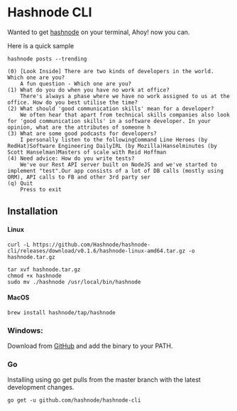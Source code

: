 
# Hashnode CLI

Wanted to get [hashnode](https://hashnode.com) on your terminal, Ahoy! now you can.

Here is a quick sample

```
hashnode posts --trending

(0) [Look Inside] There are two kinds of developers in the world. Which one are you?
    A fun question - Which one are you?
(1) What do you do when you have no work at office?
    There's always a phase where we have no work assigned to us at the office. How do you best utilise the time?
(2) What should 'good communication skills' mean for a developer?
    We often hear that apart from technical skills companies also look for 'good communication skills' in a software developer. In your opinion, what are the attributes of someone h
(3) What are some good podcasts for developers?
    I personally listen to the followingCommand Line Heroes (by RedHat)Software Engineering DailyIRL (by Mozilla)Hanselminutes (by Scott Hanselman)Masters of scale with Reid Hoffman
(4) Need advice: How do you write tests?
    We've our Rest API server built on NodeJS and we've started to implement "test".Our app consists of a lot of DB calls (mostly using ORM), API calls to FB and other 3rd party ser
(q) Quit
    Press to exit
```
## Installation
#### Linux
    curl -L https://github.com/Hashnode/hashnode-cli/releases/download/v0.1.6/hashnode-linux-amd64.tar.gz -o hashnode.tar.gz

```
tar xvf hashnode.tar.gz
chmod +x hashnode
sudo mv ./hashnode /usr/local/bin/hashnode
```
#### MacOS
`brew install hashnode/tap/hashnode`
    
### Windows:

Download from [GitHub](https://github.com/Hashnode/hashnode-cli/releases) and add the binary to your PATH.

### Go
Installing using go get pulls from the master branch with the latest development changes.

    go get -u github.com/hashnode/hashnode-cli

